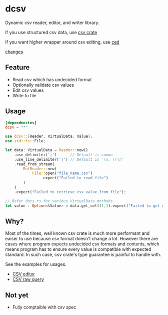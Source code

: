 # dcsv

Dynamic csv reader, editor, and writer library.

If you use structured csv data, use [csv crate](https://crates.io/crates/csv)

If you want higher wrapper around csv editing, use [ced](https://crates.io/crates/ced)

[changes](./docs/change.md)

## Feature

- Read csv which has undecided format
- Optionally validate csv values
- Edit csv values
- Write to file

## Usage

```toml
[dependencies]
dcsv = "*"
```

```rust
use dcsv::{Reader, VirtualData, Value};
use std::fs::File;

let data: VirtualData = Reader::new()
    .use_delimiter(';')      // Default is comma
    .use_line_delimiter('|') // Default is '\n, \r\n'
    .read_from_stream(
        BufReader::new(
            File::open("file_name.csv")
                .expect("Failed to read file")
        )
    )
    .expect("Failed to retrieve csv value from file");

// Refer docs.rs for various VirtualData methods
let value : Option<&Value> = data.get_cell(1,1).expect("Failed to get cell");
```

## Why?

Most of the times, well known csv crate is much more performant and eaiser to
use because csv format doesn't change a lot. However there are cases where
program expects undecided csv formats and contents, which means program has to
ensure every value is compatible with expected standard. In such case, csv crate's
type guarantee is painful to handle with.

See the examples for usages.

- [CSV editor](https://github.com/simhyeon/ced)
- [CSV raw query](https://github.com/simhyeon/cindex)

## Not yet

- Fully comptaible with csv spec
